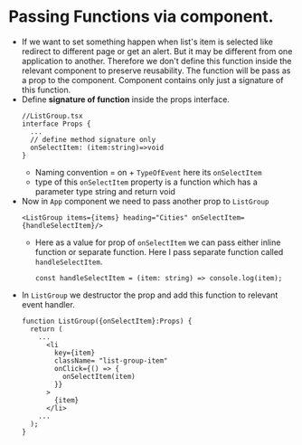 # Passing Functions via component.
- If we want to set something happen when list's item is selected like redirect to different page or get an alert. But it may be different from one application to another. Therefore we don't define this function inside the relevant component to preserve reusability. The function will be pass as a prop to the component. Component contains only just a signature of this function.
- Define **signature of function** inside the props interface.
  ``` tsx 
  //ListGroup.tsx
  interface Props {
    ...
    // define method signature only
    onSelectItem: (item:string)=>void
  }
  ```
  - Naming convention = on + `TypeOfEvent` here its `onSelectItem`
  - type of this `onSelectItem` property is a function which has a parameter type string and return void
- Now in `App` component we need to pass another prop to `ListGroup`
  ``` tsx 
  <ListGroup items={items} heading="Cities" onSelectItem={handleSelectItem}/>
  ```
  - Here as a value for prop of `onSelectItem` we can pass either inline function or separate function. Here I pass separate function called `handleSelectItem`.
    ``` tsx 
    const handleSelectItem = (item: string) => console.log(item);
    ```
- In `ListGroup` we destructor the prop and add this function to relevant event handler.
  ``` tsx 
  function ListGroup({onSelectItem}:Props) {
    return (
      ...
        <li
          key={item}
          className= "list-group-item"
          onClick={() => {
            onSelectItem(item)
          }}
        >
          {item}
        </li>
      ...
    );
  }
  ```

